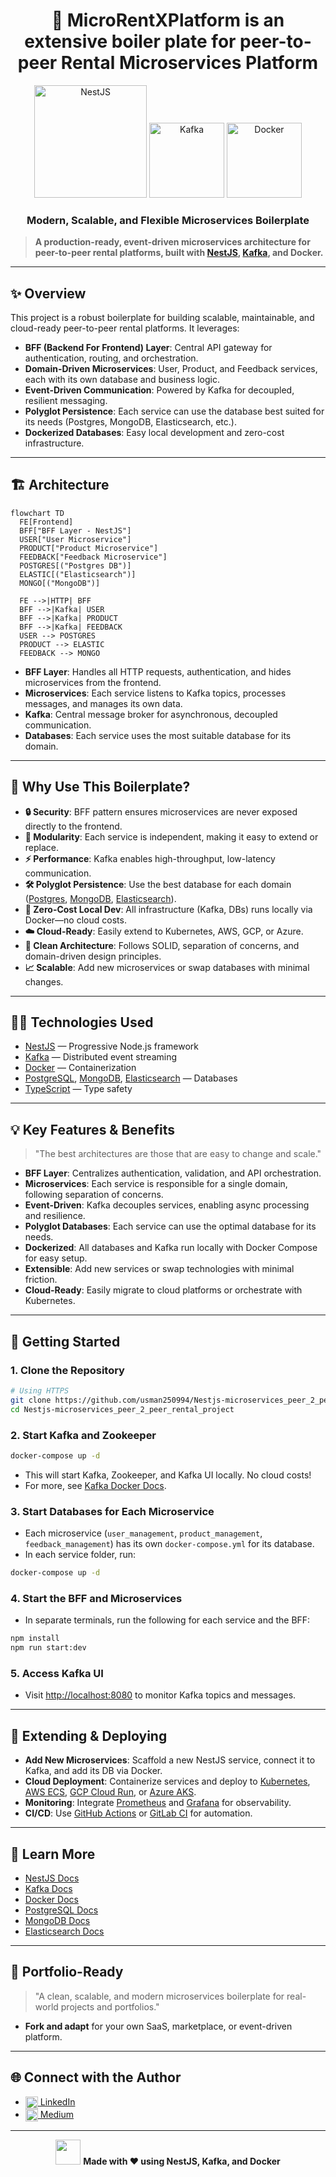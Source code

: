 <div align="center">
	<h1>🚀 MicroRentXPlatform is an extensive boiler plate for peer-to-peer Rental Microservices Platform </h1>
	<p>
		<img src="https://nestjs.com/img/logo_text.svg" alt="NestJS" width="180"/>
		<img src="https://www.vectorlogo.zone/logos/apache_kafka/apache_kafka-ar21.svg" alt="Kafka" width="120"/>
		<img src="https://www.vectorlogo.zone/logos/docker/docker-ar21.svg" alt="Docker" width="120"/>
	</p>
	<h3>Modern, Scalable, and Flexible Microservices Boilerplate</h3>
</div>

> **A production-ready, event-driven microservices architecture for peer-to-peer rental platforms, built with [NestJS](https://docs.nestjs.com/), [Kafka](https://kafka.apache.org/documentation/), and Docker.**

---

## ✨ Overview

This project is a robust boilerplate for building scalable, maintainable, and cloud-ready peer-to-peer rental platforms. It leverages:

- **BFF (Backend For Frontend) Layer**: Central API gateway for authentication, routing, and orchestration.
- **Domain-Driven Microservices**: User, Product, and Feedback services, each with its own database and business logic.
- **Event-Driven Communication**: Powered by Kafka for decoupled, resilient messaging.
- **Polyglot Persistence**: Each service can use the database best suited for its needs (Postgres, MongoDB, Elasticsearch, etc.).
- **Dockerized Databases**: Easy local development and zero-cost infrastructure.

---

## 🏗️ Architecture

```mermaid
flowchart TD
  FE[Frontend]
  BFF["BFF Layer - NestJS"]
  USER["User Microservice"]
  PRODUCT["Product Microservice"]
  FEEDBACK["Feedback Microservice"]
  POSTGRES[("Postgres DB")]
  ELASTIC[("Elasticsearch")]
  MONGO[("MongoDB")]

  FE -->|HTTP| BFF
  BFF -->|Kafka| USER
  BFF -->|Kafka| PRODUCT
  BFF -->|Kafka| FEEDBACK
  USER --> POSTGRES
  PRODUCT --> ELASTIC
  FEEDBACK --> MONGO
```

- **BFF Layer**: Handles all HTTP requests, authentication, and hides microservices from the frontend.
- **Microservices**: Each service listens to Kafka topics, processes messages, and manages its own data.
- **Kafka**: Central message broker for asynchronous, decoupled communication.
- **Databases**: Each service uses the most suitable database for its domain.

---

## 🌟 Why Use This Boilerplate?

- **🔒 Security**: BFF pattern ensures microservices are never exposed directly to the frontend.
- **🧩 Modularity**: Each service is independent, making it easy to extend or replace.
- **⚡ Performance**: Kafka enables high-throughput, low-latency communication.
- **🛠️ Polyglot Persistence**: Use the best database for each domain ([Postgres](https://www.postgresql.org/), [MongoDB](https://www.mongodb.com/), [Elasticsearch](https://www.elastic.co/elasticsearch/)).
- **🐳 Zero-Cost Local Dev**: All infrastructure (Kafka, DBs) runs locally via Docker—no cloud costs.
- **☁️ Cloud-Ready**: Easily extend to Kubernetes, AWS, GCP, or Azure.
- **🧹 Clean Architecture**: Follows SOLID, separation of concerns, and domain-driven design principles.
- **📈 Scalable**: Add new microservices or swap databases with minimal changes.

---

## 🧑‍💻 Technologies Used

- [NestJS](https://docs.nestjs.com/) — Progressive Node.js framework
- [Kafka](https://kafka.apache.org/documentation/) — Distributed event streaming
- [Docker](https://docs.docker.com/) — Containerization
- [PostgreSQL](https://www.postgresql.org/), [MongoDB](https://www.mongodb.com/), [Elasticsearch](https://www.elastic.co/elasticsearch/) — Databases
- [TypeScript](https://www.typescriptlang.org/) — Type safety

---

## 💡 Key Features & Benefits

> "The best architectures are those that are easy to change and scale."

- **BFF Layer**: Centralizes authentication, validation, and API orchestration.
- **Microservices**: Each service is responsible for a single domain, following separation of concerns.
- **Event-Driven**: Kafka decouples services, enabling async processing and resilience.
- **Polyglot Databases**: Each service can use the optimal database for its needs.
- **Dockerized**: All databases and Kafka run locally with Docker Compose for easy setup.
- **Extensible**: Add new services or swap technologies with minimal friction.
- **Cloud-Ready**: Easily migrate to cloud platforms or orchestrate with Kubernetes.

---

## 🚀 Getting Started

### 1. Clone the Repository

```bash
# Using HTTPS
git clone https://github.com/usman250994/Nestjs-microservices_peer_2_peer_rental_project.git
cd Nestjs-microservices_peer_2_peer_rental_project
```

### 2. Start Kafka and Zookeeper

```bash
docker-compose up -d
```
- This will start Kafka, Zookeeper, and Kafka UI locally. No cloud costs!
- For more, see [Kafka Docker Docs](https://docs.confluent.io/platform/current/installation/docker/index.html).

### 3. Start Databases for Each Microservice

- Each microservice (`user_management`, `product_management`, `feedback_management`) has its own `docker-compose.yml` for its database.
- In each service folder, run:

```bash
docker-compose up -d
```

### 4. Start the BFF and Microservices

- In separate terminals, run the following for each service and the BFF:

```bash
npm install
npm run start:dev
```

### 5. Access Kafka UI

- Visit [http://localhost:8080](http://localhost:8080) to monitor Kafka topics and messages.

---

## 🧭 Extending & Deploying

- **Add New Microservices**: Scaffold a new NestJS service, connect it to Kafka, and add its DB via Docker.
- **Cloud Deployment**: Containerize services and deploy to [Kubernetes](https://kubernetes.io/), [AWS ECS](https://aws.amazon.com/ecs/), [GCP Cloud Run](https://cloud.google.com/run), or [Azure AKS](https://azure.microsoft.com/en-us/products/kubernetes-service/).
- **Monitoring**: Integrate [Prometheus](https://prometheus.io/) and [Grafana](https://grafana.com/) for observability.
- **CI/CD**: Use [GitHub Actions](https://github.com/features/actions) or [GitLab CI](https://docs.gitlab.com/ee/ci/) for automation.

---

## 🧠 Learn More

- [NestJS Docs](https://docs.nestjs.com/)
- [Kafka Docs](https://kafka.apache.org/documentation/)
- [Docker Docs](https://docs.docker.com/)
- [PostgreSQL Docs](https://www.postgresql.org/docs/)
- [MongoDB Docs](https://www.mongodb.com/docs/)
- [Elasticsearch Docs](https://www.elastic.co/guide/en/elasticsearch/reference/current/index.html)

---

## 🎨 Portfolio-Ready

> "A clean, scalable, and modern microservices boilerplate for real-world projects and portfolios."

- **Fork and adapt** for your own SaaS, marketplace, or event-driven platform.

---

## 🌐 Connect with the Author

- [<img src="https://cdn.jsdelivr.net/gh/devicons/devicon/icons/linkedin/linkedin-original.svg" width="20" style="vertical-align:middle"/> LinkedIn](https://www.linkedin.com/in/usman-ali-siddiqui-744585132/)
- [<img src="https://cdn.jsdelivr.net/gh/simple-icons/simple-icons/icons/medium.svg" width="20" style="vertical-align:middle"/> Medium](https://medium.com/@mani9418)

---

<div align="center">
	<img src="https://nestjs.com/img/logo-small.svg" width="40"/>
	<b>Made with ❤️ using NestJS, Kafka, and Docker</b>
</div>
